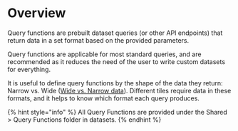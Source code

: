 # Overview

Query functions are prebuilt dataset queries \(or other API endpoints\) that return data in a set format based on the provided parameters.

Query functions are applicable for most standard queries, and are recommended as it reduces the need of the user to write custom datasets for everything.

It is useful to define query functions by the shape of the data they return: Narrow vs. Wide \([Wide vs. Narrow data](wide-vs.-narrow-data.md)\). Different tiles require data in these formats, and it helps to know which format each query produces.

{% hint style="info" %}
All Query Functions are provided under the Shared &gt; Query Functions folder in datasets.
{% endhint %}

